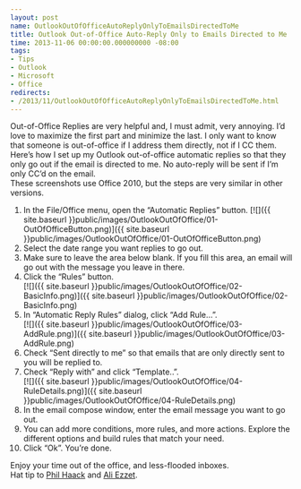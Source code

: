 ```yaml
---
layout: post
name: OutlookOutOfOfficeAutoReplyOnlyToEmailsDirectedToMe
title: Outlook Out-of-Office Auto-Reply Only to Emails Directed to Me
time: 2013-11-06 00:00:00.000000000 -08:00
tags:
- Tips
- Outlook
- Microsoft
- Office
redirects:
- /2013/11/OutlookOutOfOfficeAutoReplyOnlyToEmailsDirectedToMe.html
---
```

Out-of-Office Replies are very helpful and, I must admit, very annoying. I’d love to maximize the first part and minimize the last. I only want to know that someone is out-of-office if I address them directly, not if I CC them.  
Here’s how I set up my Outlook out-of-office automatic replies so that they only go out if the email is directed to me. No auto-reply will be sent if I’m only CC’d on the email.  
These screenshots use Office 2010, but the steps are very similar in other versions.  

1.  In the File/Office menu, open the “Automatic Replies” button.
[![]({{ site.baseurl }}public/images/OutlookOutOfOffice/01-OutOfOfficeButton.png)]({{ site.baseurl }}public/images/OutlookOutOfOffice/01-OutOfOfficeButton.png)  
2.  Select the date range you want replies to go out.  
3.  Make sure to leave the area below blank. If you fill this area, an email will go out with the message you leave in there.  
4.  Click the “Rules” button.  
[![]({{ site.baseurl }}public/images/OutlookOutOfOffice/02-BasicInfo.png)]({{ site.baseurl }}public/images/OutlookOutOfOffice/02-BasicInfo.png)  
5.  In “Automatic Reply Rules” dialog, click “Add Rule…”.  
[![]({{ site.baseurl }}public/images/OutlookOutOfOffice/03-AddRule.png)]({{ site.baseurl }}public/images/OutlookOutOfOffice/03-AddRule.png)  
6.  Check “Sent directly to me” so that emails that are only directly sent to you will be replied to.  
7.  Check “Reply with” and click “Template..”.  
[![]({{ site.baseurl }}public/images/OutlookOutOfOffice/04-RuleDetails.png)]({{ site.baseurl }}public/images/OutlookOutOfOffice/04-RuleDetails.png)  
8.  In the email compose window, enter the email message you want to go out.  
9.  You can add more conditions, more rules, and more actions. Explore the different options and build rules that match your need.  
10.  Click “Ok”. You’re done.  

Enjoy your time out of the office, and less-flooded inboxes.  
Hat tip to [Phil Haack](http://haacked.com/archive/2013/08/28/the-two-email-rule-for-out-of-office-replies.aspx) and [Ali Ezzet](http://www.parisc-linux.org/mailing-lists/outlookooo.html).  